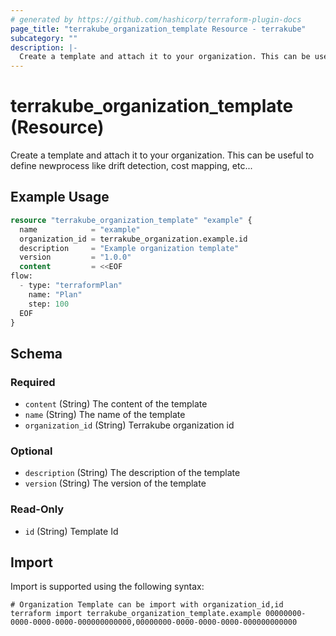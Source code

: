 ```yaml
---
# generated by https://github.com/hashicorp/terraform-plugin-docs
page_title: "terrakube_organization_template Resource - terrakube"
subcategory: ""
description: |-
  Create a template and attach it to your organization. This can be useful to define newprocess like drift detection, cost mapping, etc...
---
```


# terrakube_organization_template (Resource)

Create a template and attach it to your organization. This can be useful to define newprocess like drift detection, cost mapping, etc...

## Example Usage

```terraform
resource "terrakube_organization_template" "example" {
  name            = "example"
  organization_id = terrakube_organization.example.id
  description     = "Example organization template"
  version         = "1.0.0"
  content         = <<EOF
flow:
  - type: "terraformPlan"
    name: "Plan"
    step: 100
  EOF
}
```

<!-- schema generated by tfplugindocs -->
## Schema

### Required

- `content` (String) The content of the template
- `name` (String) The name of the template
- `organization_id` (String) Terrakube organization id

### Optional

- `description` (String) The description of the template
- `version` (String) The version of the template

### Read-Only

- `id` (String) Template Id

## Import

Import is supported using the following syntax:

```shell
# Organization Template can be import with organization_id,id
terraform import terrakube_organization_template.example 00000000-0000-0000-0000-000000000000,00000000-0000-0000-0000-000000000000
```
